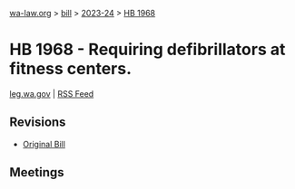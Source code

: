 [wa-law.org](/) > [bill](/bill/) > [2023-24](/bill/2023-24/) > [HB 1968](/bill/2023-24/hb/1968/)

# HB 1968 - Requiring defibrillators at fitness centers.
[leg.wa.gov](https://app.leg.wa.gov/billsummary?BillNumber=1968&Year=2023&Initiative=false) | [RSS Feed](./rss.xml)

## Revisions
* [Original Bill](1/)

## Meetings